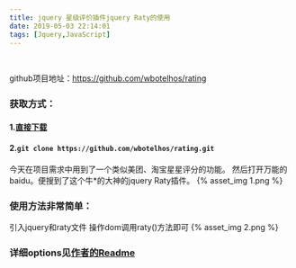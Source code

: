 ```yaml
---
title: jquery 星级评价插件jquery Raty的使用
date: 2019-05-03 22:14:01
tags: [Jquery,JavaScript]
---
```


<br>

github项目地址：https://github.com/wbotelhos/rating

### 获取方式：
#### 1.[直接下载](https://github.com/wbotelhos/rating/archive/master.zip)
#### 2.`git clone https://github.com/wbotelhos/rating.git`

今天在项目需求中用到了一个类似美团、淘宝星星评分的功能。
然后打开万能的baidu。便搜到了这个牛*的大神的jquery Raty插件。
{% asset_img 1.png %}
### 使用方法非常简单：
引入jquery和raty文件 操作dom调用raty()方法即可
{% asset_img 2.png %}

### 详细options见[作者的Readme](https://github.com/wbotelhos/raty#options)


